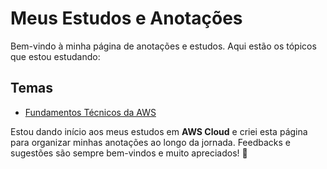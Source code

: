 # Meus Estudos e Anotações

Bem-vindo à minha página de anotações e estudos. Aqui estão os tópicos que estou estudando:

## Temas

- [Fundamentos Técnicos da AWS](fundamentos_tecnicos_aws.md)

Estou dando início aos meus estudos em **AWS Cloud** e criei esta página para organizar minhas anotações ao longo da jornada. Feedbacks e sugestões são sempre bem-vindos e muito apreciados! 💖




